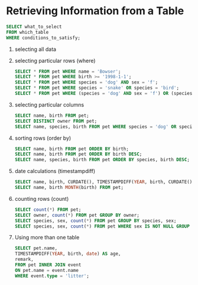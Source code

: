# Retrieving Information from a Table

```sql
SELECT what_to_select
FROM which_table
WHERE conditions_to_satisfy;
```

1. selecting all data

2. selecting particular rows (where)

   ```sql
   SELECT * FROM pet WHERE name = 'Bowser';
   SELECT * FROM pet WHERE birth >= '1998-1-1';
   SELECT * FROM pet WHERE species = 'dog' AND sex = 'f';
   SELECT * FROM pet WHERE species = 'snake' OR species = 'bird';
   SELECT * FROM pet WHERE (species = 'dog' AND sex = 'f') OR (species = 'cat' AND sex = 'm');
   ```

3. selecting particular columns

   ```sql
   SELECT name, birth FROM pet;
   SELECT DISTINCT owner FROM pet;
   SELECT name, species, birth FROM pet WHERE species = 'dog' OR species = 'cat';
   ```

4. sorting rows (order by)

   ```sql
   SELECT name, birth FROM pet ORDER BY birth;
   SELECT name, birth FROM pet ORDER BY birth DESC;
   SELECT name, species, birth FROM pet ORDER BY species, birth DESC;
   ```

5. date calculations (timestampdiff)

   ```SQL
   SELECT name, birth, CURDATE(), TIMESTAMPDIFF(YEAR, birth, CURDATE()) AS age FROM pet;
   SELECT name, birth MONTH(birth) FROM pet;
   ```

6. counting rows (count)

   ```sql
   SELECT count(*) FROM pet;
   SELECT owner, count(*) FROM pet GROUP BY owner;
   SELECT species, sex, count(*) FROM pet GROUP BY species, sex;
   SELECT species, sex, count(*) FROM pet WHERE sex IS NOT NULL GROUP BY species, sex;
   ```

7. Using more than one table

   ```sql
   SELECT pet.name,
   TIMESTAMPDIFF(YEAR, birth, date) AS age,
   remark,
   FROM pet INNER JOIN event
   ON pet.name = event.name
   WHERE event.type = 'litter';
   ```
